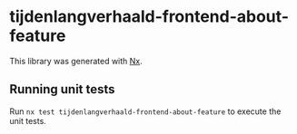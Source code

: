 # tijdenlangverhaald-frontend-about-feature

This library was generated with [Nx](https://nx.dev).

## Running unit tests

Run `nx test tijdenlangverhaald-frontend-about-feature` to execute the unit tests.
